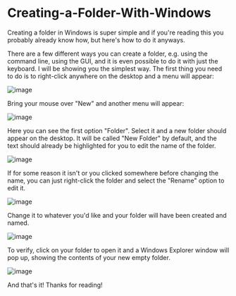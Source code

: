 # Creating-a-Folder-With-Windows

Creating a folder in Windows is super simple and if you're reading this you probably already know how, but here's how to do it anyways.

There are a few different ways you can create a folder, e.g. using the command line, using the GUI, and it is even possible to do it with just the keyboard. I will be showing you the simplest way. The first thing you need to do is to right-click anywhere on the desktop and a menu will appear: 

![image](https://github.com/n8som/Creating-a-Folder-With-Windows/assets/110139109/a2a113f0-7a09-4089-88dd-e32b25d93cc0)

Bring your mouse over "New" and another menu will appear: 

![image](https://github.com/n8som/Creating-a-Folder-With-Windows/assets/110139109/951d2c35-3e64-4764-999a-343da2e905f3)

Here you can see the first option "Folder". Select it and a new folder should appear on the desktop. It will be called "New Folder" by default, and the text should already be highlighted for you to edit the name of the folder.

![image](https://github.com/n8som/Creating-a-Folder-With-Windows/assets/110139109/f8b9b3d8-35b6-407f-becf-451f13e8afd3)

If for some reason it isn't or you clicked somewhere before changing the name, you can just right-click the folder and select the "Rename" option to edit it. 

![image](https://github.com/n8som/Creating-a-Folder-With-Windows/assets/110139109/f0b9460d-cb9e-4f4e-b1d7-2adbb441d4dd)

Change it to whatever you'd like and your folder will have been created and named. 

![image](https://github.com/n8som/Creating-a-Folder-With-Windows/assets/110139109/2e20d8a3-aedd-48c2-80f6-b1d2700bcf4b)

To verify, click on your folder to open it and a Windows Explorer window will pop up, showing the contents of your new empty folder.

![image](https://github.com/n8som/Creating-a-Folder-With-Windows/assets/110139109/6f8a6d9f-6844-4ccd-ba0c-ef158081ada0)

And that's it! Thanks for reading!
